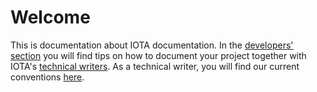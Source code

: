 # Welcome

This is documentation about IOTA documentation. In the [developers' section](for_devs/developer_guide.md) you will find tips on how to document your project together with IOTA's [technical writers](https://docs.iota.org/team). As a technical writer, you will find our current conventions [here](for_tws/writer_guide.md).